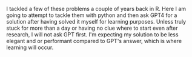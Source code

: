 I tackled a few of these problems a couple of years back in R. Here I am going to attempt to tackle them with python and then ask GPT4 for a solution after having solved it myself for learning purposes. Unless truly stuck for more than a day or having no clue where to start even after research, I will not ask GPT first. I'm expecting my solution to be less elegant and or performant compared to GPT's answer, which is where learning will occur.
